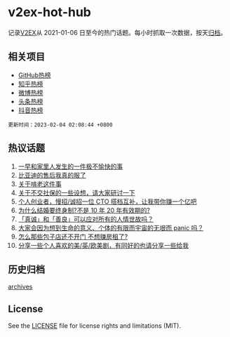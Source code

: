 # v2ex-hot-hub

 记录[V2EX](https://www.v2ex.com/)从 2021-01-06 日至今的热门话题。每小时抓取一次数据，按天[归档](archives)。
 
 ## 相关项目

- [GitHub热榜](https://github.com/lonnyzhang423/github-hot-hub)
- [知乎热榜](https://github.com/lonnyzhang423/zhihu-hot-hub)
- [微博热榜](https://github.com/lonnyzhang423/weibo-hot-hub)
- [头条热榜](https://github.com/lonnyzhang423/toutiao-hot-hub)
- [抖音热榜](https://github.com/lonnyzhang423/douyin-hot-hub)


 `更新时间：2023-02-04 02:08:44 +0800`

## 热议话题

1. [一早和家里人发生的一件极不愉快的事](https://www.v2ex.com/t/912850)
1. [比亚迪的售后我真的服了](https://www.v2ex.com/t/912817)
1. [关于啃老这件事](https://www.v2ex.com/t/912784)
1. [关于不交社保的一些设想，请大家研讨一下](https://www.v2ex.com/t/912787)
1. [个人创业者，慢招/诚招一位 CTO 搭档互补，让我带你赚一个亿吧](https://www.v2ex.com/t/912783)
1. [为什么结婚要终身制?不是 10 年 20 年有效期的?](https://www.v2ex.com/t/912854)
1. [「真诚」和「善良」可以应对所有的人情世故吗？](https://www.v2ex.com/t/912773)
1. [大家会因为想到生命的意义、个体的有限而宇宙的无垠而 panic 吗？](https://www.v2ex.com/t/912867)
1. [怎么那些包子店还不开门 不想赚房租了?](https://www.v2ex.com/t/912756)
1. [分享一些个人喜欢的美/英/欧美剧，有同好的也请分享一些给我](https://www.v2ex.com/t/912878)

## 历史归档

[archives](archives)

## License

See the [LICENSE](LICENSE) file for license rights and limitations (MIT).
